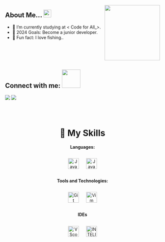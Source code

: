 <img src="https://www.animatedimages.org/data/media/562/animated-line-image-0200.gif" width="1920" height="1"></img>


<img src="https://media2.giphy.com/media/5xad9V0mE1nGygEmbT/giphy.gif?cid=ecf05e47ejq5e7yq1uhbp4y6s791um17e1a7ro64wgpi9sda&ep=v1_stickers_search&rid=giphy.gif&ct=s" width="180" align="right" >

## About Me...  <img src="https://media.giphy.com/media/3XHMTIqcUev2Vy9ILk/giphy.gif" width="25">

- 🔗 I’m currently studying at < Code for All_>.
- 🥅 2024 Goals: Become a junior developer.
- 🎣 Fun fact: I love fishing..

<img src="https://www.animatedimages.org/data/media/562/animated-line-image-0200.gif" width="400px" height="1">

## Connect with me: <img src="https://media.giphy.com/media/LnQjpWaON8nhr21vNW/giphy.gif" width="60">
<a href="https://www.linkedin.com/in/miguelcapit/"><img src="https://img.shields.io/badge/LinkedIn-0077B5?style=for-the-badge&logo=linkedin&logoColor=white"></a>
<a href="mailto:miguelcapit1@gmail.com"><img src="https://img.shields.io/badge/Gmail-D14836?style=for-the-badge&logo=gmail&logoColor=white"></a>
<br>
<br>
<img src="https://www.animatedimages.org/data/media/562/animated-line-image-0200.gif" width="400px" height="1">
<div align="center">
<br>

# 🤹 My Skills


#### Languages:
<img style="margin: 10px" src="https://img.shields.io/badge/Java-ED8B00?style=for-the-badge&logo=openjdk&logoColor=white" alt="Java" height="35" />
<img style="margin: 10px" src="https://img.shields.io/badge/JavaScript-F7DF1E?style=for-the-badge&logo=javascript&logoColor=black" alt="JavaScript" height="35" /> 

#### Tools and Technologies:
<img style="margin: 10px" src="https://img.shields.io/badge/GIT-E44C30?style=for-the-badge&logo=git&logoColor=white" alt="Git" height="35" />
<img style="margin: 10px" src="https://img.shields.io/badge/VIM-%2311AB00.svg?&style=for-the-badge&logo=vim&logoColor=white" alt="Vim" height="35" />

#### IDEs
<img style="margin: 10px" src="https://img.shields.io/badge/Visual_Studio_Code-0078D4?style=for-the-badge&logo=visual%20studio%20code&logoColor=white" alt="VScode" height="35" />
<img style="margin: 10px" src="https://img.shields.io/badge/IntelliJ_IDEA-000000.svg?style=for-the-badge&logo=intellij-idea&logoColor=white" alt="INTELIJ" height="35" />


<img src="https://www.animatedimages.org/data/media/562/animated-line-image-0200.gif" width="1920" height="1"></img>
